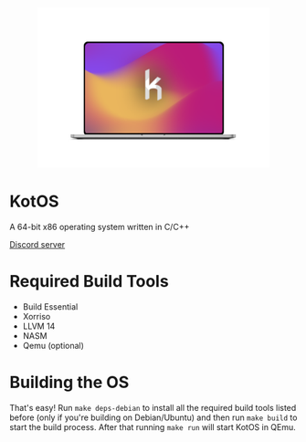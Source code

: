 <p align="center">
	<img src="/Meta/Images/Logo/laptop.png?raw=true" width="406px" height="281px" /> 
</p>

# KotOS
A 64-bit x86 operating system written in C/C++

<a href="https://discord.gg/XJzhM7uKkz">Discord server</a>

# Required Build Tools

- Build Essential
- Xorriso
- LLVM 14
- NASM
- Qemu (optional)

# Building the OS
That's easy! Run `make deps-debian` to install all the required build tools listed before (only if you're building on Debian/Ubuntu) and then run `make build` to start the build process. After that running `make run` will start KotOS in QEmu.
